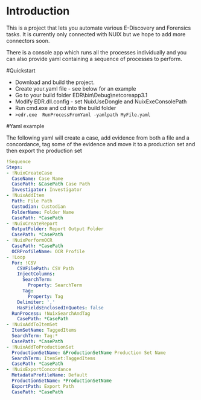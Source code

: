 # Introduction

This is a project that lets you automate various E-Discovery and Forensics tasks. It is currently only connected with NUIX but we hope to add more connectors soon.

There is a console app which runs all the processes individually and you can also provide yaml containing a sequence of processes to perform.


#Quickstart

* Download and build the project. 
* Create your.yaml file - see below for an example 
* Go to your build folder EDR\bin\Debug\netcoreapp3.1 
* Modify EDR.dll.config - set NuixUseDongle and NuixExeConsolePath 
* Run cmd.exe and cd into the build folder 
* `>edr.exe  RunProcessFromYaml -yamlpath MyFile.yaml`


#Yaml example

The following yaml will create a case, add evidence from both a file and a concordance, tag some of the evidence and move it to a production set and then export the production set


```yaml
!Sequence
Steps:
- !NuixCreateCase
  CaseName: Case Name
  CasePath: &CasePath Case Path
  Investigator: Investigator
- !NuixAddItem
  Path: File Path
  Custodian: Custodian
  FolderName: Folder Name
  CasePath: *CasePath
- !NuixCreateReport
  OutputFolder: Report Output Folder
  CasePath: *CasePath
- !NuixPerformOCR
  CasePath: *CasePath
  OCRProfileName: OCR Profile
- !Loop
  For: !CSV
    CSVFilePath: CSV Path
    InjectColumns:
      SearchTerm:
        Property: SearchTerm
      Tag:
        Property: Tag
    Delimiter: ','
    HasFieldsEnclosedInQuotes: false
  RunProcess: !NuixSearchAndTag
    CasePath: *CasePath
- !NuixAddToItemSet
  ItemSetName: TaggedItems
  SearchTerm: Tag:*
  CasePath: *CasePath
- !NuixAddToProductionSet
  ProductionSetName: &ProductionSetName Production Set Name
  SearchTerm: ItemSet:TaggedItems
  CasePath: *CasePath
- !NuixExportConcordance
  MetadataProfileName: Default
  ProductionSetName: *ProductionSetName
  ExportPath: Export Path
  CasePath: *CasePath


```
